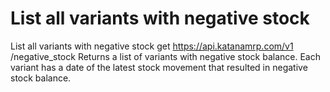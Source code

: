 # List all variants with negative stock

List all variants with negative stock get https://api.katanamrp.com/v1 /negative_stock
Returns a list of variants with negative stock balance. Each variant has a date of the
latest stock movement that resulted in negative stock balance.
